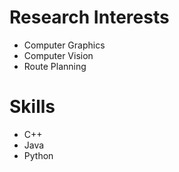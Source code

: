 # Research Interests
* Computer Graphics
* Computer Vision
* Route Planning
# Skills
* C++
* Java
* Python